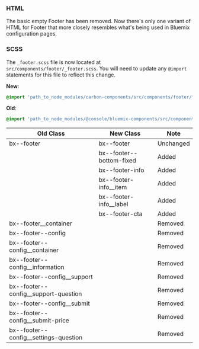 ### HTML

The basic empty Footer has been removed.
Now there's only one variant of HTML for Footer that more closely resembles what's being used in Bluemix configuration pages.

### SCSS

The `_footer.scss` file is now located at `src/components/footer/_footer.scss`. You will need to update any `@import` statements for this file to reflect this change.

**New**: 
```scss
@import 'path_to_node_modules/carbon-components/src/components/footer/footer';
```

**Old**: 
```scss
@import 'path_to_node_modules/@console/bluemix-components/src/components/footer/footer';
```

| Old Class                             | New Class                | Note      |
|---------------------------------------|--------------------------|-----------|
| bx--footer                            | bx--footer               | Unchanged |
|                                       | bx--footer--bottom-fixed | Added     |
|                                       | bx--footer-info          | Added     |
|                                       | bx--footer-info__item    | Added     |
|                                       | bx--footer-info__label   | Added     |
|                                       | bx--footer-cta           | Added     |
| bx--footer__container                 |                          | Removed   |
| bx--footer--config                    |                          | Removed   |
| bx--footer--config__container         |                          | Removed   |
| bx--footer--config__information       |                          | Removed   |
| bx--footer--config__support           |                          | Removed   |
| bx--footer--config__support-question  |                          | Removed   |
| bx--footer--config__submit            |                          | Removed   |
| bx--footer--config__submit-price      |                          | Removed   |
| bx--footer--config__settings-question |                          | Removed   |
